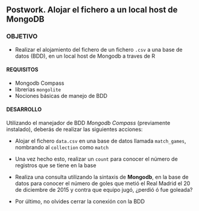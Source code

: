 

## Postwork. Alojar el fichero a un local host de MongoDB 

### OBJETIVO

- Realizar el alojamiento del fichero de un fichero `.csv` a una base de datos (BDD), en un local host de Mongodb a traves de R

#### REQUISITOS

- Mongodb Compass
- librerias `mongolite`
- Nociones básicas de manejo de BDD

#### DESARROLLO


Utilizando el manejador de BDD _Mongodb Compass_ (previamente instalado), deberás de realizar las siguientes acciones: 

- Alojar el fichero  `data.csv` en una base de datos llamada `match_games`, nombrando al `collection` como `match`

- Una vez hecho esto, realizar un `count` para conocer el número de registros que se tiene en la base

- Realiza una consulta utilizando la sintaxis de **Mongodb**, en la base de datos para conocer el número de goles que metió el Real Madrid el 20 de diciembre de 2015 y contra que equipo jugó, ¿perdió ó fue goleada?

- Por último, no olvides cerrar la conexión con la BDD
 
